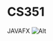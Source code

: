 # CS351
 JAVAFX
![Alt](https://repobeats.axiom.co/api/embed/8813660c73080e0d00cff6c74d52244ca4a19f06.svg "Repobeats analytics image")
